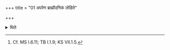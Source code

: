 +++
title = "01 अपरेण ब्राह्मौदनिकं लोहिते"

+++

<details><summary>थिते</summary>

1. At night, to the west of the Brahmaudanika(-fire), on the red bull's hide (spread) with its neck to the east and with its hairy side upwards, or in a basket made of bamboo, (the Adhvaryu) pours out four panfuls of rice-grains for the sake of rice-pap to be prepared for the Brāhmins.[^1]  


[^1]: Cf. MS I.6.11; TB I.1.9; KS VII.1.5.
</details>
